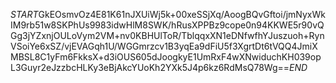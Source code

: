 $START$GkEOsmvOz4E81K61nJXUiWj5k+00xeSSjXq/AoogBQvGftoi/jmNyxWkIM9rb51w8SKPhUs9983idwHlM8SWK/hRusXPPBz9cope0n94KKWE5r90vQGg3jYZxnjOULoVym2VM+nv0KBHUlToR/TblqqxXN1eDNfwfhYJuszuoh+RynVSoiYe6xSZ/vjEVAGqh1U/WGGmrzcv1B3yqEa9dFiU5f3XgrtDt6tVQQ4JmiXMBSL8C1yFm6FkksX+d3iOUS605dJoogkyE1UmRxF4wXNwiduchKH039opL3Guyr2eJzzbcHLKy3eBjAkcYUoKh2YXk5J4p6kz6RdMsQ78Wg==$END$